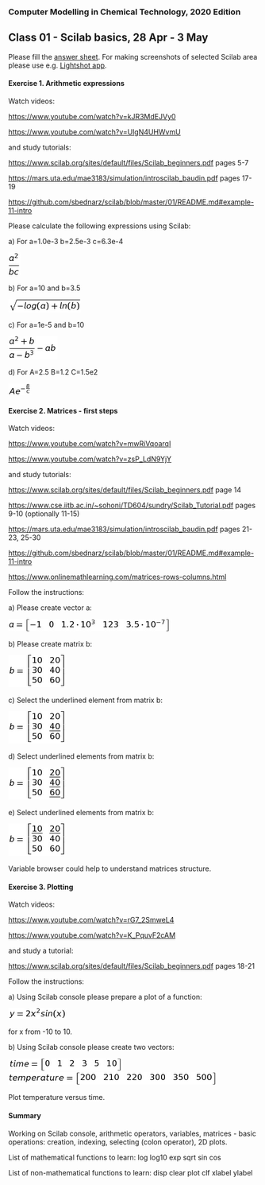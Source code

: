 ### Computer Modelling in Chemical Technology, 2020 Edition

## Class 01 - Scilab basics, 28 Apr - 3 May


Please fill the [answer sheet](https://github.com/sbednarz/scilab/raw/master/2020/01/class01_firstname_surname.odt). For making screenshots of selected Scilab area please use e.g. [Lightshot app](https://app.prntscr.com/en/index.html).

#### Exercise 1. Arithmetic expressions

Watch videos: 

https://www.youtube.com/watch?v=kJR3MdEJVy0 

https://www.youtube.com/watch?v=UlgN4UHWvmU

and study tutorials: 

https://www.scilab.org/sites/default/files/Scilab_beginners.pdf pages 5-7

https://mars.uta.edu/mae3183/simulation/introscilab_baudin.pdf pages 17-19

https://github.com/sbednarz/scilab/blob/master/01/README.md#example-11-intro

Please calculate the following expressions using Scilab:

a) For a=1.0e-3 b=2.5e-3 c=6.3e-4

<img src="01.png" />

b) For a=10 and b=3.5

<img src="02.png" />

c) For a=1e-5 and b=10

<img src="03.png" />

d) For  A=2.5 B=1.2 C=1.5e2

<img src="04.png" />


#### Exercise 2. Matrices - first steps

Watch videos: 

https://www.youtube.com/watch?v=mwRiVqoarqI

https://www.youtube.com/watch?v=zsP_LdN9YjY

and study tutorials: 

https://www.scilab.org/sites/default/files/Scilab_beginners.pdf page 14

https://www.cse.iitb.ac.in/~sohoni/TD604/sundry/Scilab_Tutorial.pdf pages 9-10 (optionally 11-15) 

https://mars.uta.edu/mae3183/simulation/introscilab_baudin.pdf pages 21-23, 25-30

https://github.com/sbednarz/scilab/blob/master/01/README.md#example-11-intro

https://www.onlinemathlearning.com/matrices-rows-columns.html

Follow the instructions:

a) Please create vector a:

<img src="05.png" />

b) Please create matrix b:

<img src="06.png" />

c) Select the underlined element from matrix b:

<img src="07.png" />

d) Select underlined elements from matrix b:

<img src="08.png" />

e) Select underlined elements from matrix b:

<img src="09.png" />

Variable browser could help to understand matrices structure.

#### Exercise 3. Plotting

Watch videos: 

https://www.youtube.com/watch?v=rG7_2SmweL4

https://www.youtube.com/watch?v=K_PquvF2cAM


and study a tutorial:

https://www.scilab.org/sites/default/files/Scilab_beginners.pdf pages 18-21

Follow the instructions:

a) Using Scilab console please prepare a plot of a function:

<img src="10.png" />

for x from -10 to 10.

b) Using Scilab console please create two vectors:

<img src="11.png" />

<img src="12.png" />


Plot temperature versus time.



#### Summary

Working on Scilab console, arithmetic operators, variables, matrices - basic operations: creation, indexing, selecting (colon operator), 2D plots.

List of mathematical functions to learn: log log10 exp sqrt sin cos

List of non-mathematical functions to learn: disp clear plot clf xlabel ylabel
